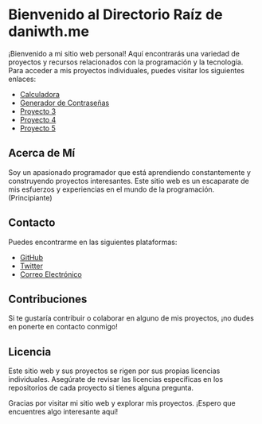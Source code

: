 # Bienvenido al Directorio Raíz de daniwth.me

¡Bienvenido a mi sitio web personal! Aquí encontrarás una variedad de proyectos y recursos relacionados con la programación y la tecnología. Para acceder a mis proyectos individuales, puedes visitar los siguientes enlaces:

- [Calculadora](https://daniwth.me/calculator)
- [Generador de Contraseñas](https://daniwth.me/passwordgenerator)
- [Proyecto 3](https://daniwth.me/proyecto3)
- [Proyecto 4](https://daniwth.me/proyecto4)
- [Proyecto 5](https://daniwth.me/proyecto5)

## Acerca de Mí

Soy un apasionado programador que está aprendiendo constantemente y construyendo proyectos interesantes. Este sitio web es un escaparate de mis esfuerzos y experiencias en el mundo de la programación. (Principiante)

## Contacto

Puedes encontrarme en las siguientes plataformas:

- [GitHub](https://github.com/daniwth)
- [Twitter](https://twitter.com/danii_wtkd)
- [Correo Electrónico](danielmunozmartinez368@gmail.com)

## Contribuciones

Si te gustaría contribuir o colaborar en alguno de mis proyectos, ¡no dudes en ponerte en contacto conmigo!

## Licencia

Este sitio web y sus proyectos se rigen por sus propias licencias individuales. Asegúrate de revisar las licencias específicas en los repositorios de cada proyecto si tienes alguna pregunta.

Gracias por visitar mi sitio web y explorar mis proyectos. ¡Espero que encuentres algo interesante aquí!

